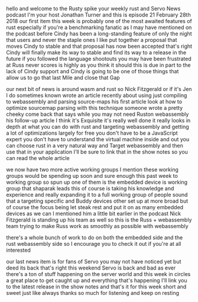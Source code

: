   
hello and welcome to the Rusty spike your weekly rust and Servo News podcast I'm your host Jonathan Turner and this is episode 21 February 28th 2018 our first item this week is probably one of the most awaited features of rust especially if you're a benchmarking fanatic as I may have mentioned on the podcast before Cindy has been a long-standing feature of only the night that users and never the staple ones I like put together a proposal that moves Cindy to stable and that proposal has now been accepted that's right Cindy will finally make its way to stable and find its way to a release in the future if you followed the language shootouts you may have been frustrated at Russ never scores is highly as you think it should this is due in part to the lack of Cindy support and Cindy is going to be one of those things that allow us to go that last Mile and close that Gap

  
our next bit of news is around wasm and rust so Nick Fitzgerald or if it's Jen I do sometimes known wrote an article recently about using just compiling to webassembly and parsing source-maps his first article look at how to optimize sourcemap parsing with this technique someone wrote a pretty cheeky come back that says while you may not need Ruston webassembly his follow-up article I think it's Exquisite it's really well done it really looks in depth at what you can do with rust and targeting webassembly and getting a lot of optimizations largely for free you don't have to be a JavaScript expert you don't have to understand the virtual machine inside and out you can choose rust in a very natural way and Target webassembly and then use that in your application I'll be sure to link that in the show notes so you can read the whole article

  
we now have two more active working groups I mention these working groups would be spending up soon and sure enough this past week to working group so spun up one of them is the embedded device is working group that shaparak leads this of course is taking his knowledge and experience and really expanding it to a full working group of people sound that a targeting specific and Buddy devices other set up at more broad but of course the focus being let steak rest and put it on as many embedded devices as we can I mentioned him a little bit earlier in the podcast Nick Fitzgerald is standing up his team as well so this is the Russ + webassembly team trying to make Russ work as smoothly as possible with webassembly

  
there's a whole bunch of work to do on both the embedded side and the rust webassembly side so I encourage you to check it out if you're at all interested

  
 our last news item is for fans of Servo you may not have noticed yet but deed its back that's right this weekend Servo is back and bad as ever there's a ton of stuff happening on the server world and this week in circles a great place to get caught up and everything that's happening I'll link you to the latest release in the show notes and that's it for this week short and sweet just like always thanks so much for listening and keep on resting